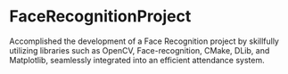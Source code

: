 # FaceRecognitionProject
Accomplished the development of a Face Recognition project by skillfully utilizing libraries such as OpenCV, Face-recognition, CMake, DLib, and Matplotlib, seamlessly integrated into an efficient attendance system.
